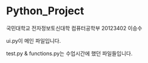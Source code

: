 # Python_Project

국민대학교 전자정보토신대학 컴퓨터공학부 20123402 이승수

ui.py이 메인 파일입니다.

test.py & functions.py는 수업시간에 했던 파일들입니다.

